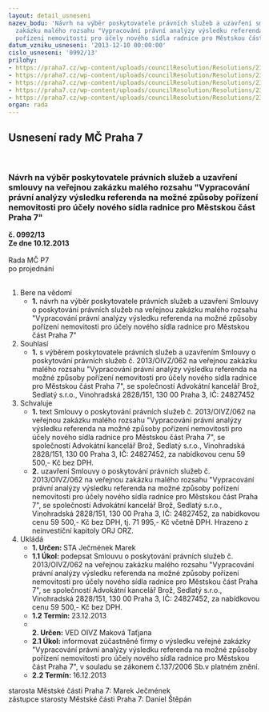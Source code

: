 ```yaml
---
layout: detail_usneseni
nazev_bodu: 'Návrh na výběr poskytovatele právních služeb a uzavření smlouvy na veřejnou
  zakázku malého rozsahu "Vypracování právní analýzy výsledku referenda na možné způsoby
  pořízení nemovitosti pro účely nového sídla radnice pro Městskou část Praha 7" '
datum_vzniku_usneseni: '2013-12-10 00:00:00'
cislo_usneseni: '0992/13'
prilohy:
- https://praha7.cz/wp-content/uploads/councilResolution/Resolutions/23389/65-13-zapis_c_1.pdf
- https://praha7.cz/wp-content/uploads/councilResolution/Resolutions/23389/65-13-ref_2._smlouva_akbs.docx
- https://praha7.cz/wp-content/uploads/councilResolution/Resolutions/23389/65-13-ref_4__v%c3%bdzva.doc
- https://praha7.cz/wp-content/uploads/councilResolution/Resolutions/23389/65-13-ref_5_v%c3%bdpis_z_obchodn%c3%adho_rejst%c5%99%c3%adku.pdf
- https://praha7.cz/wp-content/uploads/councilResolution/Resolutions/23389/65-13-zapis_c_2.pdf
organ: rada
---
```

<div id="ucUsn_pList" class="usn">
	<span><h2>Usnesení rady MČ Praha 7 </h2>
<br></span><div class="standBody">
<span><h3>Návrh na výběr poskytovatele právních služeb a uzavření smlouvy na veřejnou zakázku malého rozsahu "Vypracování právní analýzy výsledku referenda na možné způsoby pořízení nemovitosti pro účely nového sídla radnice pro Městskou část Praha 7" </h3></span><div class="center">
		<strong>č. 0992/13</strong><br>
	</div>
<div class="center">
		<strong>Ze dne 10.12.2013</strong><br><br>
	</div>Rada MČ P7<br> po projednání<br><br><ol>
<li>Bere na vědomí<ul><li>
<strong>1.</strong> návrh na výběr poskytovatele právních služeb a uzavření Smlouvy o poskytování právních služeb na veřejnou zakázku malého rozsahu "Vypracování právní analýzy výsledku referenda na možné způsoby pořízení nemovitosti pro účely nového sídla radnice pro Městskou část Praha 7" </li></ul>
</li>
<li>Souhlasí<ul><li>
<strong>1.</strong> s výběrem poskytovatele právních služeb a uzavřením Smlouvy o poskytování právních služeb č. 2013/OIVZ/062 na veřejnou zakázku malého rozsahu "Vypracování právní analýzy výsledku referenda na možné způsoby pořízení nemovitosti pro účely nového sídla radnice pro Městskou část Praha 7", se společností Advokátní kancelář Brož, Sedlatý s.r.o., Vinohradská 2828/151, 130 00 Praha 3, IČ: 24827452</li></ul>
</li>
<li>Schvaluje<ul>
<li>
<strong>1.</strong> text Smlouvy o poskytování právních služeb č. 2013/OIVZ/062 na veřejnou zakázku malého rozsahu "Vypracování právní analýzy výsledku referenda na možné způsoby pořízení nemovitosti pro účely nového sídla radnice pro Městskou část Praha 7", se společností Advokátní kancelář Brož, Sedlatý s.r.o., Vinohradská 2828/151, 130 00 Praha 3, IČ: 24827452, za nabídkovou cenu 59 500,- Kč bez DPH.</li>
<li>
<strong>2.</strong> uzavření Smlouvy o poskytování právních služeb č. 2013/OIVZ/062 na veřejnou zakázku malého rozsahu "Vypracování právní analýzy výsledku referenda na možné způsoby pořízení nemovitosti pro účely nového sídla radnice pro Městskou část Praha 7", se společností Advokátní kancelář Brož, Sedlatý s.r.o., Vinohradská 2828/151, 130 00 Praha 3, IČ: 24827452, za nabídkovou cenu 59 500,- Kč bez DPH, tj. 71 995,- Kč včetně DPH. Hrazeno z neinvestiční kapitoly ORJ ORZ.</li>
</ul>
</li>
<li>Ukládá<ul>
<li>
<strong>1. Určen: </strong>STA Ječmének Marek</li>
<li>
<strong>1.1 Úkol: </strong>podepsat Smlouvu o poskytování právních služeb č. 2013/OIVZ/062 na veřejnou zakázku malého rozsahu "Vypracování právní analýzy výsledku referenda na možné způsoby pořízení nemovitosti pro účely nového sídla radnice pro Městskou část Praha 7", se společností Advokátní kancelář Brož, Sedlatý s.r.o., Vinohradská 2828/151, 130 00 Praha 3, IČ: 24827452, za nabídkovou cenu 59 500,- Kč bez DPH.</li>
<li>
<strong>1.2 Termín: </strong>23.12.2013</li>
<li>
<strong><br>2. Určen: </strong>VED OIVZ Maková Taťjana</li>
<li>
<strong>2.1 Úkol: </strong>informovat zúčastněné firmy o výsledku  veřejné zakázky "Vypracování právní analýzy výsledku referenda na možné způsoby pořízení nemovitosti pro účely nového sídla radnice pro Městskou část Praha 7", v souladu se zákonem č.137/2006 Sb.v platném znění.</li>
<li>
<strong>2.2 Termín: </strong>16.12.2013</li>
</ul>
</li>
</ol>starosta Městské části Praha 7: Marek Ječmének<br>zástupce starosty Městské části Praha 7: Daniel Štěpán 
</div>
</div>